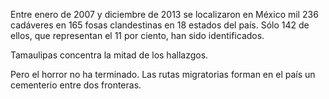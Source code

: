 Entre enero de 2007 y diciembre de 2013 se localizaron en México mil 236 cadáveres en 165 fosas clandestinas en 18 estados del país.
Sólo 142 de ellos, que representan el 11 por ciento, han sido identificados.

Tamaulipas concentra la mitad de los hallazgos.

Pero el horror no ha terminado. Las rutas migratorias forman en el país un cementerio entre dos fronteras.
